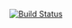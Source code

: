 [![Build Status](https://travis-ci.org/appletonlearning/laravel-taxes.svg?branch=master)](https://travis-ci.org/appletonlearning/laravel-taxes)